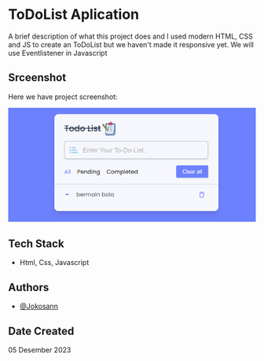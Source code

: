 # ToDoList Aplication

A brief description of what this project does and I used modern HTML, CSS and JS to create an ToDoList but we haven't made it responsive yet. We will use Eventlistener in Javascript

## Srceenshot

Here we have project screenshot:

![screenshot](<screenshot/To-Do-List%20(2).png>)

## Tech Stack

- Html, Css, Javascript

## Authors

- [@Jokosann](https://www.github.com/Jokosann)

## Date Created

05 Desember 2023
